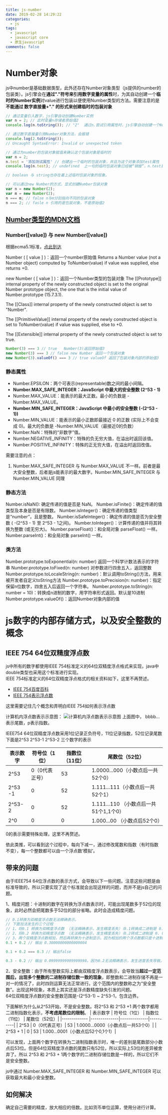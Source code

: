 ```yaml
---
title: js-number
date: 2019-02-28 14:29:22
categories:
  - js
tags: 
  - javascript
  - javascript core
  - 原生javascript
comments: false
---
```

<!-- post9 -->
# Number对象
js中number是基础数据类型，此外还存在Number对象类型（js提供的number的包装类）。js引擎会在**通过"."符号来引用数字变量的属性**时，为其自动创建一个**临时的Number实例**对value进行包装以便使用Number类型的方法。需要注意的是 **不能通过 数字直接量+"." 的形式来创建临时的包装对象**
```javascript
// 通过变量引入数字，js引擎自动创建Number实例
var n = 2; // 此时变量n存储者原始值2 
console.log(n.toString()); // "2"  通过n.尝试引用属性时，js引擎自动创建一个Number类型的包装对象，提供toString()方法

// 通过数字直接量引用Number对象方法，会报错
console.log(2.toString()); 
// Uncaught SyntaxError: Invalid or unexpected token

// 通过为number的包装对象赋值来确认这个包装对象是临时的
var n = 2;
n.test = '添加测试属性' // 创建出一个临时的包装对象，并且为这个对象添加test属性
console.log(n.test); // undefined  上一句的临时包装对象已经被“销毁”，n.test是在尝试引用一个新的包装对象的test，于是输出 undefined

// boolean 与 string也存在着上述临时包装对象的现象。

// 可以通过new Number的方式，显式创建Number包装对象
var n = new Number(2);
var m = new Number(2);
n === m; // false n与m分别指向不同的包装对象
n === 2; // fasle n 引用的是包装对象，不是原始值2
```

## [Number类型的MDN文档](https://developer.mozilla.org/zh-CN/docs/Web/JavaScript/Reference/Global_Objects/Number)

### Number([value]) 与 new Number([value])
根据ecma5.1标准，[点此到达](https://www.ecma-international.org/ecma-262/5.1/#sec-15.7)

Number ( [ value ] )：返回一个number原始值
Returns a Number value (not a Number object) computed by ToNumber(value) if value was supplied, else returns +0.


new Number ( [ value ] )：返回一个Number类型的包装对象
The [[Prototype]] internal property of the newly constructed object is set to the original Number prototype object, the one that is the initial value of Number.prototype (15.7.3.1).

The [[Class]] internal property of the newly constructed object is set to "Number".

The [[PrimitiveValue]] internal property of the newly constructed object is set to ToNumber(value) if value was supplied, else to +0.

The [[Extensible]] internal property of the newly constructed object is set to true.

```javascript
Number(3) === 3 // true   Number(3)返回原始值3
new Number(3) === 3 // false new Number 返回一个包装对象
new Number(3).valueOf() === 3 // true valueOf 返回了包装对象内部的原始值3
```


### 静态属性
* Number.EPSILON：两个可表示(representable)数之间的最小间隔。   
* **Number.MAX_SAFE_INTEGER：JavaScript 中最大的安全整数 (2^53 - 1)**
* Number.MAX_VALUE：能表示的最大正数。最小的负数是 -Number.MAX_VALUE。   
* **Number.MIN_SAFE_INTEGER：JavaScript 中最小的安全整数 (-(2^53 - 1))**
* Number.MIN_VALUE：能表示的最小正数即最接近 0 的正数 (实际上不会变成 0)。最大的负数是 -Number.MIN_VALUE（最接近0的负数）
* Number.NaN：特殊的“非数字”值。
* Number.NEGATIVE_INFINITY：特殊的负无穷大值，在溢出时返回该值。
* Number.POSITIVE_INFINITY：特殊的正无穷大值，在溢出时返回改值。

需要注意的点：
1. Number.MAX_SAFE_INTEGER 与 Number.MAX_VALUE 不一样。前者是最大安全整数，后者是js能表示的最大数字。Number.MIN_SAFE_INTEGER 与 Number.MIN_VALUE 同理

### 静态方法
Number.isNaN(): 确定传递的值是否是 NaN。
Number.isFinite()：确定传递的值类型及本身是否是有限数。
Number.isInteger()：确定传递的值类型是“number”，且是整数。
Number.isSafeInteger()：确定传递的值是否为安全整数 ( -(2^53 - 1) 至 2^53 - 1之间)。
Number.toInteger()：计算传递的值并将其转换为整数 (或无穷大)。
Number.parseFloat()：和全局对象 parseFloat() 一样。
Number.parseInt()：和全局对象 parseInt() 一样。

### 类方法
Number.prototype.toExponential(n: number) 返回一个科学计数法表示的字符串
Number.prototype.toFixed(n: number) 对参数进行四舍五入，返回整数
Number.prototype.toLocaleString(n: number)：默认调用toString()方法，用来被开发者自定义toString方法
Number.prototype.toPrecision(n: number)：指定保留n位数字，四舍五入后返回一个字符串。
Number.prototype.toString(n: number = 10)：转换成n进制的数字，用字符串形式返回。默认是10进制 
Number.prototype.valueOf()：返回Number对象内部的值

# js数字的内部存储方式，以及安全整数的概念
## IEEE 754 64位双精度浮点数
js中所有的数字都使用IEEE 754标准定义的64位双精度浮点格式来实现，java中double类型也采用这个标准进行实现。   
IEEE 754标准定义的64位双精度浮点格式的相关资料如下，这里不再赘述。
* [IEEE 754百度百科](https://baike.baidu.com/item/IEEE%20754/3869922?fr=aladdin)
* [IEEE 754表示浮点数](https://www.jianshu.com/p/e5d72d764f2f)

这里需要记住几个概念和弄明白IEEE 754如何表示浮点数

计算机内浮点数表示示意图：
<img src="/img/post/post8/float.webp" alt="计算机内浮点数表示示意图">
上面图中， bbbb...表示尾数，p表示指数。

IEEE754 64位双精度浮点数采用1位记录正负符号，11位记录指数，52位记录尾数
下面是2^53 2^53-1 2^53-2 三个数字的表示

| 表示数字 | 符号位（1位） | 指数位（11位） | 尾数位（52位）|
|------------- |--------------|--------------|----------|
| 2^53 | 0（0代表正号）| 53           | 1.0000...000（小数点后一共52个0）|
|2^53 -1 | 0 | 52 | 1.111...111（小数点后一共52个1）|
|2^53-2 | 0 | 52 | 1.111...110 （小数点后一共51个1,1个0）|
| 2^0 | 0 | 0 | 1.000...00 （小数点后52个0） | 

0的表示需要特殊处理，这里不再赘述。

依此类推，可以看到这个过程中，每向下减一，通过修改尾数和指数（有时指数 不变），每一个整数都可以由一个浮点数‘模拟’。

## 带来的问题
由于IEEE754 64位浮点数的表示方式，会导致以下一些问题。注意这些问题是由标准导致的，所以只要实现了这个标准就会出现这样的问题，而并不是js自己的问题。


1、精度问题：十进制的数字在转换为浮点数表示时，可能出现尾数多于52位的现象，此时必然会把尾数多于52位的部分省略。此时会造成精度问题。
```javascript
// 0.1转换为双精度浮点数无法精确表示。
// 下面加法发生的三个过程
// 1、将0.1 转换为双精度浮点数 （无法精确表示，发生精度丢失）（0.1转换成二进制是 0.0 0011 0011 0011 ...无限循环） 
// 2、将0.2 转换为双精度浮点数 （无法精确表示，发生精度丢失）（0.2转成二进制是 0. 0011 0011 0011 ...无限循环）
// 3、两个双精度浮点数相加，然后再转换为十进制显示。因为相加的两个浮点数都只是十进制的近似值，所以相加后的浮点数不是严格的0.3，只是0.3的近似
0.1 + 0.2 // 输出 0.30000000000000004

0.1 + 0.2 === 0.3 // 输出false

0.3 - 0.2 // 输出 0.09999999999999998。因为0.2无法精确表示，发生进度丢失导致。
```

2、安全整数：由于所有整数实际上都由双精度浮点数表示，会导致当**超过一定范围后，出现多个整数的二进制存储位数一致的现象**，即整数和二进制存储不再是一对一的情况了，此时四则运算无法正常进行。这个范围内的整数称之为“安全整数”。出现这种现象，本质上其实还是浮点数精度缺失引发的问题。   
64位双精度浮点数的安全整数范围是-(2^53-1) ~ 2^53-1，包含边界。

下面解析为什么从2^53开始，不是安全整数。将2^53 和 2^53 +1 两个数字都用二进制指数化表示，**不考虑尾数位的限制**。
| 表示数字 | 符号位（1位） | 指数位（11位） | 尾数位（52位）|
|------------- |--------------|--------------|----------|
| 2^53 | 0（0代表正号）| 53 | 1.0000...0000（小数点后一共53个0）|
| 2^53 + 1 | 0 | 53 | 1.000...0001（小数点后52个0,1个1）|

可以发现，上面两个数字在转换为二进制指数表示时，唯一的差别是尾数部分小数点后53位。但是64位双精度浮点数的尾数只有52位，所以实际上53位的差异被舍弃了。所以 2^53 和 2^53 + 1两个数字的二进制存储位数是一样的，所以它们不是安全整数。

js中通过 Number.MAX_SAFE_INTEGER 和 Number.MIN_SAFE_INTEGER 可以获取最大和最小安全整数。

## 如何解决
确定自己需要的精度，放大相应的倍数。比如货币单位运算，使用分进行计算。